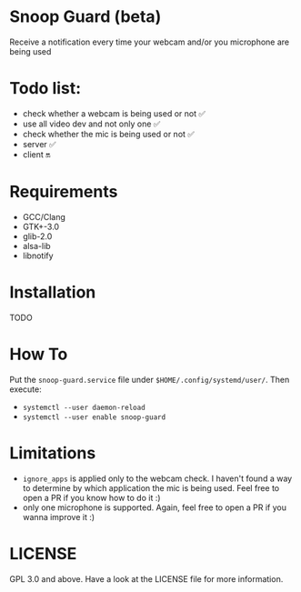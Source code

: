 # Snoop Guard (beta)
Receive a notification every time your webcam and/or you microphone are being used

# Todo list:
* check whether a webcam is being used or not :white_check_mark:
* use all video dev and not only one :white_check_mark:
* check whether the mic is being used or not :white_check_mark:
* server :white_check_mark:
* client :on: 

# Requirements
* GCC/Clang
* GTK+-3.0
* glib-2.0
* alsa-lib
* libnotify

# Installation
TODO

# How To
Put the `snoop-guard.service` file under `$HOME/.config/systemd/user/`. Then execute:
* `systemctl --user daemon-reload`
* `systemctl --user enable snoop-guard`

# Limitations
* `ignore_apps` is applied only to the webcam check. I haven't found a way to determine by which application the mic is being used. Feel free to open a PR if you know how to do it :)
* only one microphone is supported. Again, feel free to open a PR if you wanna improve it :)

# LICENSE
GPL 3.0 and above. Have a look at the LICENSE file for more information.

